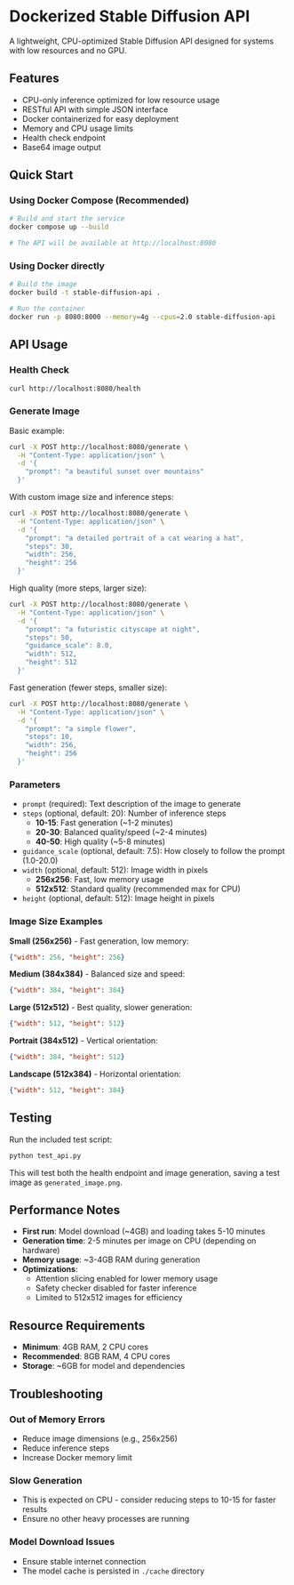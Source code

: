 # Dockerized Stable Diffusion API

A lightweight, CPU-optimized Stable Diffusion API designed for systems with low resources and no GPU.

## Features

- CPU-only inference optimized for low resource usage
- RESTful API with simple JSON interface
- Docker containerized for easy deployment
- Memory and CPU usage limits
- Health check endpoint
- Base64 image output

## Quick Start

### Using Docker Compose (Recommended)

```bash
# Build and start the service
docker compose up --build

# The API will be available at http://localhost:8080
```

### Using Docker directly

```bash
# Build the image
docker build -t stable-diffusion-api .

# Run the container
docker run -p 8080:8000 --memory=4g --cpus=2.0 stable-diffusion-api
```

## API Usage

### Health Check

```bash
curl http://localhost:8080/health
```

### Generate Image

Basic example:
```bash
curl -X POST http://localhost:8080/generate \
  -H "Content-Type: application/json" \
  -d '{
    "prompt": "a beautiful sunset over mountains"
  }'
```

With custom image size and inference steps:
```bash
curl -X POST http://localhost:8080/generate \
  -H "Content-Type: application/json" \
  -d '{
    "prompt": "a detailed portrait of a cat wearing a hat",
    "steps": 30,
    "width": 256,
    "height": 256
  }'
```

High quality (more steps, larger size):
```bash
curl -X POST http://localhost:8080/generate \
  -H "Content-Type: application/json" \
  -d '{
    "prompt": "a futuristic cityscape at night",
    "steps": 50,
    "guidance_scale": 8.0,
    "width": 512,
    "height": 512
  }'
```

Fast generation (fewer steps, smaller size):
```bash
curl -X POST http://localhost:8080/generate \
  -H "Content-Type: application/json" \
  -d '{
    "prompt": "a simple flower",
    "steps": 10,
    "width": 256,
    "height": 256
  }'
```

### Parameters

- `prompt` (required): Text description of the image to generate
- `steps` (optional, default: 20): Number of inference steps
  - **10-15**: Fast generation (~1-2 minutes)
  - **20-30**: Balanced quality/speed (~2-4 minutes)
  - **40-50**: High quality (~5-8 minutes)
- `guidance_scale` (optional, default: 7.5): How closely to follow the prompt (1.0-20.0)
- `width` (optional, default: 512): Image width in pixels
  - **256x256**: Fast, low memory usage
  - **512x512**: Standard quality (recommended max for CPU)
- `height` (optional, default: 512): Image height in pixels

### Image Size Examples

**Small (256x256)** - Fast generation, low memory:
```json
{"width": 256, "height": 256}
```

**Medium (384x384)** - Balanced size and speed:
```json
{"width": 384, "height": 384}
```

**Large (512x512)** - Best quality, slower generation:
```json
{"width": 512, "height": 512}
```

**Portrait (384x512)** - Vertical orientation:
```json
{"width": 384, "height": 512}
```

**Landscape (512x384)** - Horizontal orientation:
```json
{"width": 512, "height": 384}
```

## Testing

Run the included test script:

```bash
python test_api.py
```

This will test both the health endpoint and image generation, saving a test image as `generated_image.png`.

## Performance Notes

- **First run**: Model download (~4GB) and loading takes 5-10 minutes
- **Generation time**: 2-5 minutes per image on CPU (depending on hardware)
- **Memory usage**: ~3-4GB RAM during generation
- **Optimizations**: 
  - Attention slicing enabled for lower memory usage
  - Safety checker disabled for faster inference
  - Limited to 512x512 images for efficiency

## Resource Requirements

- **Minimum**: 4GB RAM, 2 CPU cores
- **Recommended**: 8GB RAM, 4 CPU cores
- **Storage**: ~6GB for model and dependencies

## Troubleshooting

### Out of Memory Errors
- Reduce image dimensions (e.g., 256x256)
- Reduce inference steps
- Increase Docker memory limit

### Slow Generation
- This is expected on CPU - consider reducing steps to 10-15 for faster results
- Ensure no other heavy processes are running

### Model Download Issues
- Ensure stable internet connection
- The model cache is persisted in `./cache` directory